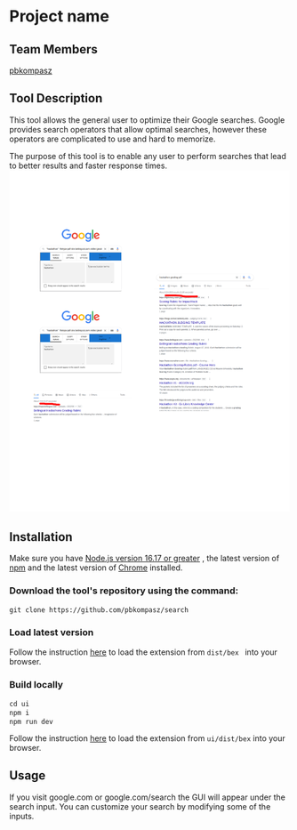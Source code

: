 # Project name

## Team Members

[pbkompasz](https://github.com/pbkompasz)  

## Tool Description

This tool allows the general user to optimize their Google searches.
Google provides search operators that allow optimal searches,
however these operators are complicated to use and hard to memorize.

The purpose of this tool is to enable any user to perform searches that lead to
better results and faster response times.
![Example](assets/example.png)

## Installation

Make sure you have [Node.js version 16.17 or greater](https://nodejs.org/en/)
, the latest version of [npm](https://docs.npmjs.com/downloading-and-installing-node-js-and-npm)
and the latest version of [Chrome](https://www.google.com/chrome/?brand=JJTC&gclid=Cj0KCQjw1bqZBhDXARIsANTjCPJEGZ1sPcQM2qcfMkXQnb_1siThmJUBc2JvRyXpKNQ2Py1bWEoEUTQaAsK-EALw_wcB&gclsrc=aw.ds)
installed.

### Download the tool's repository using the command:

```
git clone https://github.com/pbkompasz/search

```

### Load latest version

Follow the instruction [here](https://support.google.com/chrome_webstore/answer/2664769?hl=en) to load the extension from ```dist/bex ``` into your browser.


### Build locally

```
cd ui   
npm i
npm run dev
```

Follow the instruction [here](https://support.google.com/chrome_webstore/answer/2664769?hl=en) to load the extension from ``` ui/dist/bex ``` into your browser.

## Usage

If you visit google.com or google.com/search the GUI will appear under
the search input. You can customize your search by modifying some
of the inputs.
